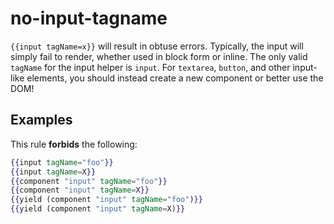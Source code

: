 # no-input-tagname

`{{input tagName=x}}` will result in obtuse errors. Typically, the input will simply fail to render, whether used in block form or inline. The only valid `tagName` for the input helper is `input`. For `textarea`, `button`, and other input-like elements, you should instead create a new component or better use the DOM!

## Examples

This rule **forbids** the following:

```hbs
{{input tagName="foo"}}
{{input tagName=X}}
{{component "input" tagName="foo"}}
{{component "input" tagName=X}}
{{yield (component "input" tagName="foo")}}
{{yield (component "input" tagName=X)}}
```
